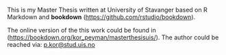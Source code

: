 This is my Master Thesis written at University of Stavanger based on R Markdown and **bookdown** (https://github.com/rstudio/bookdown). 


The online version of the this work could be found in (https://bookdown.org/kor_peyman/masterthesisuis/). 
The author could be reached via: p.kor@stud.uis.no
